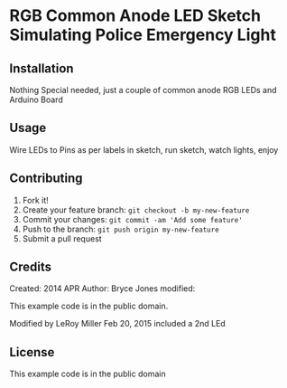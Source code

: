# RGB Common Anode LED Sketch Simulating Police Emergency Light


## Installation

Nothing Special needed, just a couple of common anode RGB LEDs and Arduino Board

## Usage

Wire LEDs to Pins as per labels in sketch, run sketch, watch lights, enjoy

## Contributing

1. Fork it!
2. Create your feature branch: `git checkout -b my-new-feature`
3. Commit your changes: `git commit -am 'Add some feature'`
4. Push to the branch: `git push origin my-new-feature`
5. Submit a pull request

## Credits

Created: 2014 APR
 Author: Bryce Jones
 modified:
 
 This example code is in the public domain.
 
 Modified by LeRoy Miller Feb 20, 2015
 included a 2nd LEd

## License

This example code is in the public domain
